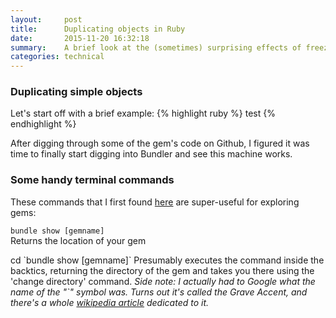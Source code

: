 ```yaml
---
layout:     post
title:      Duplicating objects in Ruby
date:       2015-11-20 16:32:18
summary:    A brief look at the (sometimes) surprising effects of freezing simple and slightly more complex objects in Ruby, and the subsequent effects of manipulating the duplicate's properties.  
categories: technical
---
```


### Duplicating simple objects
Let's start off with a brief example:
{% highlight ruby %}
test
{% endhighlight %}

After digging through some of the gem's code on Github, I figured it was time to finally start digging into Bundler and see this machine works.

### Some handy terminal commands
These commands that I first found [here](http://www.sitepoint.com/how-to-customize-twitter-bootstraps-design-in-a-rails-app/) are super-useful for exploring gems: 

`bundle show [gemname]`  
Returns the location of your gem

cd \`bundle show [gemname]\`
Presumably executes the command inside the backtics, returning the directory of the gem and takes you there using the 'change directory' command. *Side note: I actually had to Google what the name of the "\`" symbol was. Turns out it's called the Grave Accent, and there's a whole [wikipedia article](http://en.wikipedia.org/wiki/Grave_accent) dedicated to it.*

